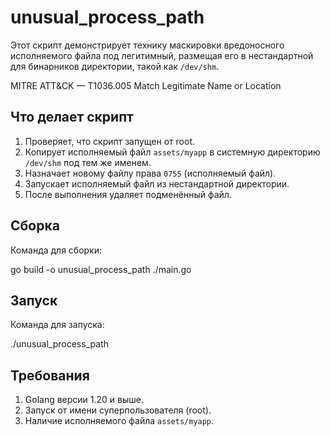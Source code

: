 # unusual_process_path

Этот скрипт демонстрирует технику маскировки вредоносного исполняемого файла под легитимный, размещая его в нестандартной для бинарников директории, такой как `/dev/shm`.

MITRE ATT&CK — T1036.005 Match Legitimate Name or Location

## Что делает скрипт

1. Проверяет, что скрипт запущен от root.
2. Копирует исполняемый файл `assets/myapp` в системную директорию `/dev/shm` под тем же именем.
3. Назначает новому файлу права `0755` (исполняемый файл).
4. Запускает исполняемый файл из нестандартной директории.
5. После выполнения удаляет подменённый файл.

## Сборка

Команда для сборки:

go build -o unusual_process_path ./main.go

## Запуск

Команда для запуска:

./unusual_process_path

## Требования

1. Golang версии 1.20 и выше.
2. Запуск от имени суперпользователя (root).
3. Наличие исполняемого файла `assets/myapp`.
